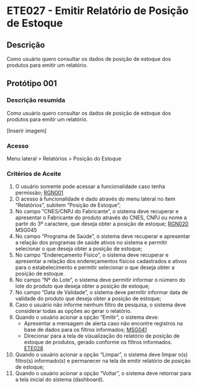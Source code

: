 # ETE027 - Emitir Relatório de Posição de Estoque

## Descrição
Como usuário quero consultar os dados de posição de estoque dos produtos para emitir um relatório. 

## Protótipo 001

### Descrição resumida 
Como usuário quero consultar os dados de posição de estoque dos produtos para emitir um relatório. 

[Inserir imagem] <!-- ![alt text](../imagens/ete-027-prot-001.png) -->

### Acesso 
Menu lateral > Relatórios > Posição do Estoque 

### Critérios de Aceite 
1. O usuário somente pode acessar a funcionalidade caso tenha permissão; [RGN001](DocumentoDeRegrasv2.md#rgn001) 
2. O acesso à funcionalidade é dado através do menu lateral no item “Relatórios”, subitem “Posição de Estoque”; 
3. No campo “CNES/CNPJ do Fabricante”, o sistema deve recuperar e apresentar o Fabricante do produto através do CNES, CNPJ ou nome a partir do 3º caractere, que deseja obter a posição de estoque; [RGN020](DocumentoDeRegrasv2.md#rgn020) MSG045 <!-- No documento de origem diz: "Nada está funcionando!": --> 
4. No campo “Programa de Saúde”, o sistema deve recuperar e apresentar a relação dos programas de saúde ativos no sistema e permitir selecionar o que deseja obter a posição de estoque; 
5. No campo “Endereçamento Físico”, o sistema deve recuperar e apresentar a relação dos endereçamentos físicos cadastrados e ativos para o estabelecimento e permitir selecionar o que deseja obter a posição de estoque.  
6. No campo “Nº do Lote”, o sistema deve permitir informar o número do lote do produto que deseja obter a posição de estoque; 
7.  No campo “Data de Validade”, o sistema deve permitir informar data de validade do produto que deseja obter a posição de estoque; 
8.  Caso o usuário não informe nenhum filtro de pesquisa, o sistema deve considerar todas as opções ao gerar o relatório.   
9. Quando o usuário acionar a opção “Emitir”, o sistema deve: 
    * Apresentar a mensagem de alerta caso não encontre registros na base de dados para os filtros informados; [MSG041](DocumentoDeMensagensv2.md#msg041) 
    * Direcionar para a tela de visualização do relatório de posição de estoque de produtos, gerado conforme os filtros informados. [ETE028](ETE028.md)
10. Quando o usuário acionar a opção “Limpar”, o sistema deve limpar o(s) filtro(s) informado(s) e permanecer na tela de emitir relatório de posição de estoque; 
11. Quando o usuário acionar a opção “Voltar”, o sistema deve retornar para a tela inicial do sistema (dashboard). 